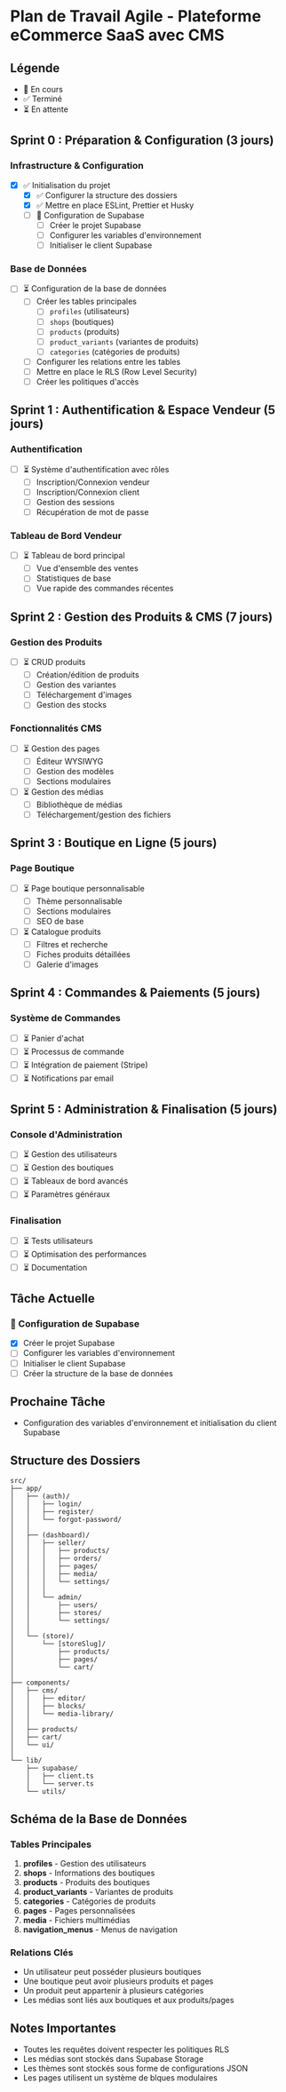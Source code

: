 # Plan de Travail Agile - Plateforme eCommerce SaaS avec CMS

## Légende
- 🔄 En cours
- ✅ Terminé
- ⏳ En attente

## Sprint 0 : Préparation & Configuration (3 jours)

### Infrastructure & Configuration
- [x] ✅ Initialisation du projet
  - [x] ✅ Configurer la structure des dossiers
  - [x] ✅ Mettre en place ESLint, Prettier et Husky
  - [ ] 🔄 Configuration de Supabase
    - [ ] Créer le projet Supabase
    - [ ] Configurer les variables d'environnement
    - [ ] Initialiser le client Supabase

### Base de Données
- [ ] ⏳ Configuration de la base de données
  - [ ] Créer les tables principales
    - [ ] `profiles` (utilisateurs)
    - [ ] `shops` (boutiques)
    - [ ] `products` (produits)
    - [ ] `product_variants` (variantes de produits)
    - [ ] `categories` (catégories de produits)
  - [ ] Configurer les relations entre les tables
  - [ ] Mettre en place le RLS (Row Level Security)
  - [ ] Créer les politiques d'accès

## Sprint 1 : Authentification & Espace Vendeur (5 jours)

### Authentification
- [ ] ⏳ Système d'authentification avec rôles
  - [ ] Inscription/Connexion vendeur
  - [ ] Inscription/Connexion client
  - [ ] Gestion des sessions
  - [ ] Récupération de mot de passe

### Tableau de Bord Vendeur
- [ ] ⏳ Tableau de bord principal
  - [ ] Vue d'ensemble des ventes
  - [ ] Statistiques de base
  - [ ] Vue rapide des commandes récentes

## Sprint 2 : Gestion des Produits & CMS (7 jours)

### Gestion des Produits
- [ ] ⏳ CRUD produits
  - [ ] Création/édition de produits
  - [ ] Gestion des variantes
  - [ ] Téléchargement d'images
  - [ ] Gestion des stocks

### Fonctionnalités CMS
- [ ] ⏳ Gestion des pages
  - [ ] Éditeur WYSIWYG
  - [ ] Gestion des modèles
  - [ ] Sections modulaires
- [ ] ⏳ Gestion des médias
  - [ ] Bibliothèque de médias
  - [ ] Téléchargement/gestion des fichiers

## Sprint 3 : Boutique en Ligne (5 jours)

### Page Boutique
- [ ] ⏳ Page boutique personnalisable
  - [ ] Thème personnalisable
  - [ ] Sections modulaires
  - [ ] SEO de base
- [ ] ⏳ Catalogue produits
  - [ ] Filtres et recherche
  - [ ] Fiches produits détaillées
  - [ ] Galerie d'images

## Sprint 4 : Commandes & Paiements (5 jours)

### Système de Commandes
- [ ] ⏳ Panier d'achat
- [ ] ⏳ Processus de commande
- [ ] ⏳ Intégration de paiement (Stripe)
- [ ] ⏳ Notifications par email

## Sprint 5 : Administration & Finalisation (5 jours)

### Console d'Administration
- [ ] ⏳ Gestion des utilisateurs
- [ ] ⏳ Gestion des boutiques
- [ ] ⏳ Tableaux de bord avancés
- [ ] ⏳ Paramètres généraux

### Finalisation
- [ ] ⏳ Tests utilisateurs
- [ ] ⏳ Optimisation des performances
- [ ] ⏳ Documentation

## Tâche Actuelle

### 🔄 Configuration de Supabase
- [x] Créer le projet Supabase
- [ ] Configurer les variables d'environnement
- [ ] Initialiser le client Supabase
- [ ] Créer la structure de la base de données

## Prochaine Tâche
- Configuration des variables d'environnement et initialisation du client Supabase

## Structure des Dossiers
```
src/
├── app/
│   ├── (auth)/
│   │   ├── login/
│   │   ├── register/
│   │   └── forgot-password/
│   │
│   ├── (dashboard)/
│   │   ├── seller/
│   │   │   ├── products/
│   │   │   ├── orders/
│   │   │   ├── pages/
│   │   │   ├── media/
│   │   │   └── settings/
│   │   │
│   │   └── admin/
│   │       ├── users/
│   │       ├── stores/
│   │       └── settings/
│   │
│   └── (store)/
│       └── [storeSlug]/
│           ├── products/
│           ├── pages/
│           └── cart/
│
├── components/
│   ├── cms/
│   │   ├── editor/
│   │   ├── blocks/
│   │   └── media-library/
│   │
│   ├── products/
│   ├── cart/
│   └── ui/
│
└── lib/
    ├── supabase/
    │   ├── client.ts
    │   └── server.ts
    └── utils/
```

## Schéma de la Base de Données

### Tables Principales
1. **profiles** - Gestion des utilisateurs
2. **shops** - Informations des boutiques
3. **products** - Produits des boutiques
4. **product_variants** - Variantes de produits
5. **categories** - Catégories de produits
6. **pages** - Pages personnalisées
7. **media** - Fichiers multimédias
8. **navigation_menus** - Menus de navigation

### Relations Clés
- Un utilisateur peut posséder plusieurs boutiques
- Une boutique peut avoir plusieurs produits et pages
- Un produit peut appartenir à plusieurs catégories
- Les médias sont liés aux boutiques et aux produits/pages

## Notes Importantes
- Toutes les requêtes doivent respecter les politiques RLS
- Les médias sont stockés dans Supabase Storage
- Les thèmes sont stockés sous forme de configurations JSON
- Les pages utilisent un système de blques modulaires

